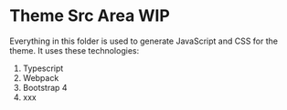 # Theme Src Area WIP

Everything in this folder is used to generate JavaScript and CSS for the theme. It uses these technologies:

1. Typescript
1. Webpack
1. Bootstrap 4
1. xxx